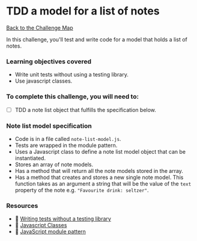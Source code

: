 # TDD a model for a list of notes

[Back to the Challenge Map](00_challenge_track.md)

In this challenge, you'll test and write code for a model that holds a list of notes.

### Learning objectives covered

- Write unit tests without using a testing library.
- Use javascript classes.

### To complete this challenge, you will need to:

- [ ] TDD a note list object that fulfills the specification below.

### Note list model specification

- Code is in a file called `note-list-model.js`.
- Tests are wrapped in the module pattern.
- Uses a Javascript class to define a note list model object that can be instantiated.
- Stores an array of note models.
- Has a method that will return all the note models stored in the array.
- Has a method that creates and stores a new single note model.  This function takes as an argument a string that will be the value of the `text` property of the note e.g. `"Favourite drink: seltzer"`.

### Resources

- :pill: [Writing tests without a testing library](https://github.com/makersacademy/course/blob/master/pills/writing_tests_without_a_testing_library.md)
- :pill: [Javascript Classes](https://github.com/makersacademy/course/blob/master/pills/js_classes.md)
- :pill: [JavaScript module pattern](https://github.com/makersacademy/course/blob/master/pills/javascript_module_pattern.md)



